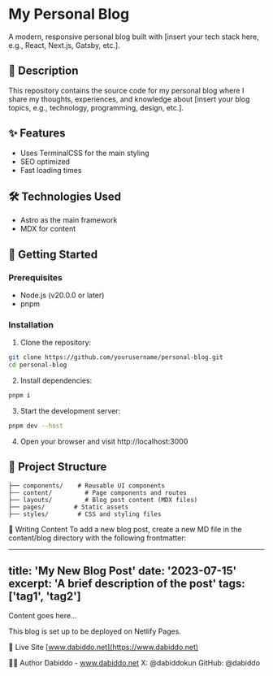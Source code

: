 # My Personal Blog

A modern, responsive personal blog built with [insert your tech stack here, e.g., React, Next.js, Gatsby, etc.].

## 📝 Description

This repository contains the source code for my personal blog where I share my thoughts, experiences, and knowledge about [insert your blog topics, e.g., technology, programming, design, etc.].

## ✨ Features

- Uses TerminalCSS for the main styling
- SEO optimized
- Fast loading times

## 🛠️ Technologies Used

- Astro as the main framework
- MDX for content

## 🚀 Getting Started

### Prerequisites

- Node.js (v20.0.0 or later)
- pnpm

### Installation

1. Clone the repository:
```bash
git clone https://github.com/yourusername/personal-blog.git
cd personal-blog
```

2. Install dependencies:
```bash
pnpm i
```

3. Start the development server:
```bash
pnpm dev --host
```

4. Open your browser and visit http://localhost:3000


## 📂 Project Structure

```
├── components/    # Reusable UI components
├── content/         # Page components and routes
├── layouts/         # Blog post content (MDX files)
├── pages/        # Static assets
├── styles/        # CSS and styling files
```

📝 Writing Content
To add a new blog post, create a new MD file in the content/blog directory with the following frontmatter:

---
title: 'My New Blog Post'
date: '2023-07-15'
excerpt: 'A brief description of the post'
tags: ['tag1', 'tag2']
---

Content goes here...


This blog is set up to be deployed on Netlify Pages.

📄 Live Site
[www.dabiddo.net](https://www.dabiddo.net)

👨‍💻 Author
Dabiddo - www.dabiddo.net
X: @dabiddokun
GitHub: @dabiddo